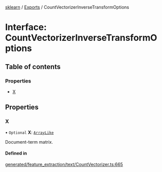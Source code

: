 [sklearn](../readme.md) / [Exports](../modules.md) / CountVectorizerInverseTransformOptions

# Interface: CountVectorizerInverseTransformOptions

## Table of contents

### Properties

- [X](CountVectorizerInverseTransformOptions.md#x)

## Properties

### X

• `Optional` **X**: [`ArrayLike`](../modules.md#arraylike)

Document-term matrix.

#### Defined in

[generated/feature_extraction/text/CountVectorizer.ts:665](https://github.com/transitive-bullshit/scikit-learn-ts/blob/367336a/packages/sklearn/src/generated/feature_extraction/text/CountVectorizer.ts#L665)
